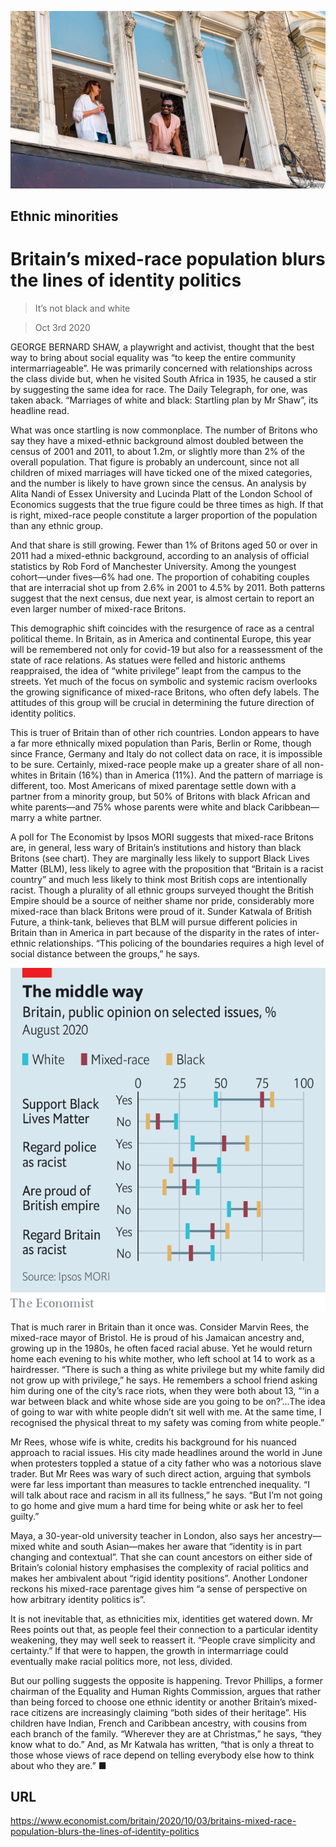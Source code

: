 ![](./images/20201003_BRP006_0.jpg)

## Ethnic minorities

# Britain’s mixed-race population blurs the lines of identity politics

> It’s not black and white

> Oct 3rd 2020

GEORGE BERNARD SHAW, a playwright and activist, thought that the best way to bring about social equality was “to keep the entire community intermarriageable”. He was primarily concerned with relationships across the class divide but, when he visited South Africa in 1935, he caused a stir by suggesting the same idea for race. The Daily Telegraph, for one, was taken aback. “Marriages of white and black: Startling plan by Mr Shaw”, its headline read.

What was once startling is now commonplace. The number of Britons who say they have a mixed-ethnic background almost doubled between the census of 2001 and 2011, to about 1.2m, or slightly more than 2% of the overall population. That figure is probably an undercount, since not all children of mixed marriages will have ticked one of the mixed categories, and the number is likely to have grown since the census. An analysis by Alita Nandi of Essex University and Lucinda Platt of the London School of Economics suggests that the true figure could be three times as high. If that is right, mixed-race people constitute a larger proportion of the population than any ethnic group.

And that share is still growing. Fewer than 1% of Britons aged 50 or over in 2011 had a mixed-ethnic background, according to an analysis of official statistics by Rob Ford of Manchester University. Among the youngest cohort—under fives—6% had one. The proportion of cohabiting couples that are interracial shot up from 2.6% in 2001 to 4.5% by 2011. Both patterns suggest that the next census, due next year, is almost certain to report an even larger number of mixed-race Britons.

This demographic shift coincides with the resurgence of race as a central political theme. In Britain, as in America and continental Europe, this year will be remembered not only for covid-19 but also for a reassessment of the state of race relations. As statues were felled and historic anthems reappraised, the idea of “white privilege” leapt from the campus to the streets. Yet much of the focus on symbolic and systemic racism overlooks the growing significance of mixed-race Britons, who often defy labels. The attitudes of this group will be crucial in determining the future direction of identity politics.

This is truer of Britain than of other rich countries. London appears to have a far more ethnically mixed population than Paris, Berlin or Rome, though since France, Germany and Italy do not collect data on race, it is impossible to be sure. Certainly, mixed-race people make up a greater share of all non-whites in Britain (16%) than in America (11%). And the pattern of marriage is different, too. Most Americans of mixed parentage settle down with a partner from a minority group, but 50% of Britons with black African and white parents—and 75% whose parents were white and black Caribbean—marry a white partner.

A poll for The Economist by Ipsos MORI suggests that mixed-race Britons are, in general, less wary of Britain’s institutions and history than black Britons (see chart). They are marginally less likely to support Black Lives Matter (BLM), less likely to agree with the proposition that “Britain is a racist country” and much less likely to think most British cops are intentionally racist. Though a plurality of all ethnic groups surveyed thought the British Empire should be a source of neither shame nor pride, considerably more mixed-race than black Britons were proud of it. Sunder Katwala of British Future, a think-tank, believes that BLM will pursue different policies in Britain than in America in part because of the disparity in the rates of inter-ethnic relationships. “This policing of the boundaries requires a high level of social distance between the groups,” he says.



![](./images/20201003_BRC877.png)

That is much rarer in Britain than it once was. Consider Marvin Rees, the mixed-race mayor of Bristol. He is proud of his Jamaican ancestry and, growing up in the 1980s, he often faced racial abuse. Yet he would return home each evening to his white mother, who left school at 14 to work as a hairdresser. “There is such a thing as white privilege but my white family did not grow up with privilege,” he says. He remembers a school friend asking him during one of the city’s race riots, when they were both about 13, “‘in a war between black and white whose side are you going to be on?’...The idea of going to war with white people didn’t sit well with me. At the same time, I recognised the physical threat to my safety was coming from white people.”

Mr Rees, whose wife is white, credits his background for his nuanced approach to racial issues. His city made headlines around the world in June when protesters toppled a statue of a city father who was a notorious slave trader. But Mr Rees was wary of such direct action, arguing that symbols were far less important than measures to tackle entrenched inequality. “I will talk about race and racism in all its fullness,” he says. “But I’m not going to go home and give mum a hard time for being white or ask her to feel guilty.”

Maya, a 30-year-old university teacher in London, also says her ancestry—mixed white and south Asian—makes her aware that “identity is in part changing and contextual”. That she can count ancestors on either side of Britain’s colonial history emphasises the complexity of racial politics and makes her ambivalent about “rigid identity positions”. Another Londoner reckons his mixed-race parentage gives him “a sense of perspective on how arbitrary identity politics is”.

It is not inevitable that, as ethnicities mix, identities get watered down. Mr Rees points out that, as people feel their connection to a particular identity weakening, they may well seek to reassert it. “People crave simplicity and certainty.” If that were to happen, the growth in intermarriage could eventually make racial politics more, not less, divided.

But our polling suggests the opposite is happening. Trevor Phillips, a former chairman of the Equality and Human Rights Commission, argues that rather than being forced to choose one ethnic identity or another Britain’s mixed-race citizens are increasingly claiming “both sides of their heritage”. His children have Indian, French and Caribbean ancestry, with cousins from each branch of the family. “Wherever they are at Christmas,” he says, “they know what to do.” And, as Mr Katwala has written, “that is only a threat to those whose views of race depend on telling everybody else how to think about who they are.” ■

## URL

https://www.economist.com/britain/2020/10/03/britains-mixed-race-population-blurs-the-lines-of-identity-politics

